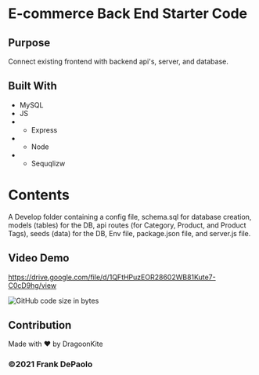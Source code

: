 # E-commerce Back End Starter Code

## Purpose
Connect existing frontend with backend api's, server, and database.

## Built With
* MySQL
* JS
* * Express
* * Node
* * Sequqlizw

# Contents
A Develop folder containing a config file, schema.sql for database creation, models (tables) for the DB, api routes (for Category, Product, and Product Tags), seeds (data) for the DB, Env file, package.json file, and server.js file.

## Video Demo
https://drive.google.com/file/d/1QFtHPuzEOR28602WB81Kute7-C0cD9hg/view

![GitHub code size in bytes](https://img.shields.io/github/languages/code-size/DragoonKite/e-commerce-back-end)

## Contribution
Made with ❤️ by DragoonKite

### ©️2021 Frank DePaolo